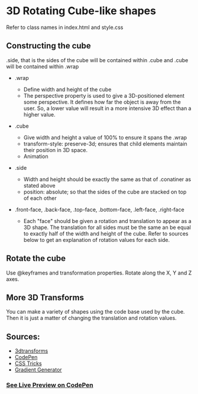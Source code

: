 # 3D Rotating Cube-like shapes
Refer to class names in index.html and style.css

## Constructing the cube
.side, that is the sides of the cube will be contained within .cube and .cube will be contained within .wrap

* .wrap 
   * Define width and height of the cube
   * The perspective property is used to give a 3D-positioned element some perspective. It defines how far the object is away from the user. So, a lower value will result in a more intensive 3D effect than a higher value.
   
* .cube
   * Give width and height a value of 100% to ensure it spans the .wrap
   * transform-style: preserve-3d; ensures that child elements maintain their position in 3D space.
   * Animation
   
* .side
  * Width and height should be exactly the same as that of .conatiner as stated above
  * position: absolute; so that the sides of the cube are stacked on top of each other
  
* .front-face, .back-face, .top-face, .bottom-face, .left-face, .right-face
  * Each "face" should be given a rotation and translation to appear as a 3D shape. The translation for all sides must be the same an be equal to exactly half of the width and height of the cube. Refer to sources below to get an explanation of rotation values for each side.

## Rotate the cube 
Use @keyframes and transformation properties. Rotate along the X, Y and Z axes.

## More 3D Transforms
You can make a variety of shapes using the code base used by the cube. Then it is just a matter of changing the translation and rotation values.



## Sources:
* [3dtransforms](https://3dtransforms.desandro.com/cube)
* [CodePen](https://codepen.io/mrosati84/pen/AFcpl/?editors=0100)
* [CSS Tricks](https://css-tricks.com/creating-a-3d-cube-image-gallery/)
* [Gradient Generator](http://www.brandgradients.com/black-gradient/)

### [See Live Preview on CodePen](https://codepen.io/zak92/full/VwvoMxE)
